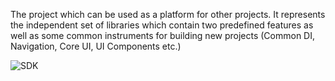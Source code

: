 The project which can be used as a platform for other projects. It represents the independent set of libraries which contain
two predefined features as well as some common instruments for building new projects (Common DI, Navigation, Core UI, UI Components etc.)

![SDK](https://github.com/deadrudolph/SDKTemplate/assets/85884456/ff1430be-8af2-4df3-9cc1-4708ed9247b6)
